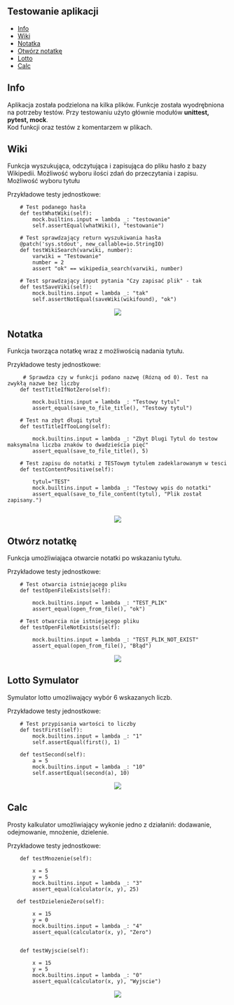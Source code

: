 ## Testowanie aplikacji
* [Info](#info)
* [Wiki](#wiki)
* [Notatka](#notatka)
* [Otwórz notatkę](#otwórz-notatkę)
* [Lotto](#lotto-symulator)
* [Calc](#calc)

## Info

Aplikacja została podzielona na kilka plików. Funkcje została wyodrębniona na potrzeby testów.
Przy testowaniu użyto głównie modułów <b>unittest, pytest, mock</b>.
<br>
Kod funkcji oraz testów z komentarzem w plikach.

## Wiki

Funkcja wyszukująca, odczytująca i zapisująca do pliku hasło z bazy Wikipedii.
Możliwość wyboru ilości zdań do przeczytania i zapisu. Możliwość wyboru tytułu

Przykładowe testy jednostkowe:
```
    # Test podanego hasła
    def testWhatWiki(self):
        mock.builtins.input = lambda _: "testowanie"
        self.assertEqual(whatWiki(), "testowanie")
        
    # Test sprawdzający return wyszukiwania hasła
    @patch('sys.stdout', new_callable=io.StringIO)
    def testWikiSearch(varwiki, number):
        varwiki = "Testowanie"
        number = 2
        assert "ok" == wikipedia_search(varwiki, number)   
        
    # Test sprawdzający input pytania "Czy zapisać plik" - tak
    def testSaveViki(self):
        mock.builtins.input = lambda _: "tak"
        self.assertNotEqual(saveWiki(wikifound), "ok")    

```
	
<p align="center">
<img src="https://raw.githubusercontent.com/pmh-projects/tests/main/img/wikiTest.png">
</p>

## Notatka

Funkcja tworząca notatkę wraz z możliwością nadania tytułu.

Przykładowe testy jednostkowe:
```
     # Sprawdza czy w funkcji podano nazwę (Rózną od 0). Test na zwykłą nazwe bez liczby
    def testTitleIfNotZero(self):

        mock.builtins.input = lambda _: "Testowy tytul"
        assert_equal(save_to_file_title(), "Testowy tytul")
        
    # Test na zbyt długi tytuł
    def testTitleIfTooLong(self):

        mock.builtins.input = lambda _: "Zbyt Dlugi Tytul do testow maksymalna liczba znaków to dwadzieścia pięć"
        assert_equal(save_to_file_title(), 5)  
        
    # Test zapisu do notatki z TESTowym tytulem zadeklarowanym w tesci
    def testContentPositive(self):

        tytul="TEST"
        mock.builtins.input = lambda _: "Testowy wpis do notatki"
        assert_equal(save_to_file_content(tytul), "Plik został zapisany.")    
        
```

<p align="center">
<img src="https://raw.githubusercontent.com/pmh-projects/tests/main/img/notatkaTest.png">
</p>

## Otwórz notatkę

Funkcja umożliwiająca otwarcie notatki po wskazaniu tytułu.

Przykładowe testy jednostkowe:
```
    # Test otwarcia istniejącego pliku
    def testOpenFileExists(self):

        mock.builtins.input = lambda _: "TEST_PLIK"
        assert_equal(open_from_file(), "ok")

    # Test otwarcia nie istniejącego pliku
    def testOpenFileNotExists(self):

        mock.builtins.input = lambda _: "TEST_PLIK_NOT_EXIST"
        assert_equal(open_from_file(), "Błąd")
```

<p align="center">
<img src="https://raw.githubusercontent.com/pmh-projects/tests/main/img/openTest.png">
</p>

## Lotto Symulator

Symulator lotto umożliwający wybór 6 wskazanych liczb.

Przykładowe testy jednostkowe:
```
    # Test przypisania wartości to liczby
    def testFirst(self):
        mock.builtins.input = lambda _: "1"
        self.assertEqual(first(), 1)

    def testSecond(self):
        a = 5
        mock.builtins.input = lambda _: "10"
        self.assertEqual(second(a), 10)
```

<p align="center">
<img src="https://raw.githubusercontent.com/pmh-projects/tests/main/img/lottoSimTest.png">
</p>

## Calc

Prosty kalkulator umożliwiający wykonie jedno z działaniń: dodawanie, odejmowanie, mnożenie, dzielenie.

Przykładowe testy jednostkowe:
```
    def testMnozenie(self):

        x = 5
        y = 5
        mock.builtins.input = lambda _: "3"
        assert_equal(calculator(x, y), 25)
        
   def testDzielenieZero(self):

        x = 15
        y = 0
        mock.builtins.input = lambda _: "4"
        assert_equal(calculator(x, y), "Zero")


    def testWyjscie(self):

        x = 15
        y = 5
        mock.builtins.input = lambda _: "0"
        assert_equal(calculator(x, y), "Wyjscie")
```        

<p align="center">
<img src="https://raw.githubusercontent.com/pmh-projects/tests/main/img/calcTest.png">
</p>

